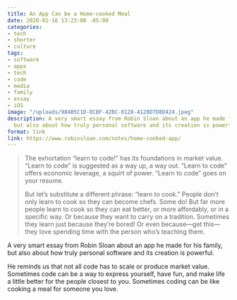 ```yaml
---
title: An App Can be a Home-cooked Meal
date: 2020-02-16 13:23:00 -05:00
categories:
- tech
- shorter
- culture
tags:
- software
- apps
- tech
- code
- media
- family
- essay
- iOS
image: "/uploads/984B5C1D-DCBF-42BC-8128-4128D7D8D424.jpeg"
description: A very smart essay from Robin Sloan about an app he made for his family,
  but also about how truly personal software and its creation is powerful.
format: link
link: https://www.robinsloan.com/notes/home-cooked-app/
---
```


> The exhortation “learn to code!” has its foundations in market value. “Learn to code” is suggested as a way up, a way out. “Learn to code” offers economic leverage, a squirt of power. “Learn to code” goes on your resume.
> 
> But let’s substitute a different phrase: “learn to cook.” People don’t only learn to cook so they can become chefs. Some do! But far more people learn to cook so they can eat better, or more affordably, or in a specific way. Or because they want to carry on a tradition. Sometimes they learn just because they’re bored! Or even because—get this—they love spending time with the person who’s teaching them.

A very smart essay from Robin Sloan about an app he made for his family, but also about how truly personal software and its creation is powerful. 

He reminds us that not all code has to scale or produce market value. Sometimes code can be a way to express yourself, have fun, and make life a little better for the people closest to you. Sometimes coding can be like cooking a meal for someone you love.
